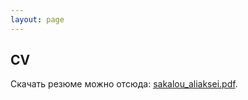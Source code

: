 ```yaml
---
layout: page
---
```


## CV

Скачать резюме можно отсюда: <a href="/sakalou_aliaksei.pdf">sakalou_aliaksei.pdf</a>.
